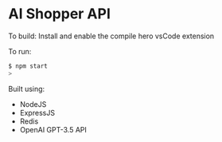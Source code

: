 # AI Shopper API

To build: Install and enable the compile hero vsCode extension

To run:

```sh
$ npm start
>
```

Built using:

* NodeJS
* ExpressJS
* Redis
* OpenAI GPT-3.5 API

